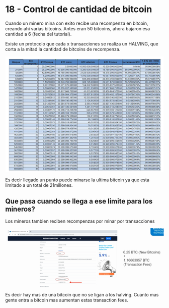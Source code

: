 # 18 - Control de cantidad de bitcoin

Cuando un minero mina con exito recibe una recompenza en bitcoin, creando ahi varias bitcoins. Antes eran 50 bitcoins, ahora bajaron esa cantidad a 6 \(fecha del tutorial\).

Existe un protocolo que cada x transacciones se realiza un HALVING, que corta a la mitad la cantidad de bitcoins de recompenza.

![](../../.gitbook/assets/imagen%20%28331%29.png)

Es decir llegado un punto puede minarse la ultima bitcoin ya que esta limitado a un total de 21millones.

## Que pasa cuando se llega a ese limite para los mineros?

Los mineros tambien reciben recompenzas por minar por transacciones

![](../../.gitbook/assets/imagen%20%28330%29.png)

Es decir hay mas de una bitcoin que no se ligan a los halving. Cuanto mas gente entra a bitcoin mas aumentan estas transaction fees.



